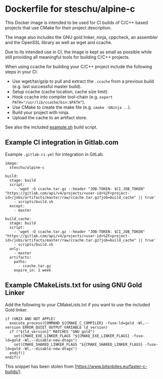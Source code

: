 # Dockerfile for steschu/alpine-c

This Docker image is intended to be used for CI builds of C/C++ based projects that use CMake for their project description.

The image also includes the GNU gold linker, ninja, cppcheck, an assembler and the OpenSSL library as well as wget and ccache.

Due to its intended use in CI, the image is kept as small as possible while still providing all meaningful tools for building C/C++ projects.

When using ccache for building your C/C++ project include the following steps in your CI:

- Use wget/tar/gzip to pull and extract the `.ccache` from a previous build (e.g. last successful master build).
- Setup ccache (cache location, cache size limit).
- Hook ccache into compiler tool-chain (e.g. `export PATH="/usr/lib/ccache/bin:$PATH"`).
- Use CMake to create the make file (e.g. `cmake -GNinja ..`).
- Build your project with ninja.
- Upload the cache to an artifact store.

See also the included [example.sh](example.sh) build script.

## Example CI integration in Gitlab.com

Example `.gitlab-ci.yml` for integration in GitLab.

```
image:
  steschu/alpine-c

build:
  stage: build
  script:
    - 'wget -O ccache.tar.gz --header "JOB-TOKEN: $CI_JOB_TOKEN" "https://gitlab.com/api/v4/projects/<user-id>%2F<project-id>/jobs/artifacts/master/raw/ccache.tar.gz?job=build_cache" || true'
    - scripts/build.sh
  except:
    - master

build_cache:
  stage: build
  script:
    - 'wget -O ccache.tar.gz --header "JOB-TOKEN: $CI_JOB_TOKEN" "https://gitlab.com/api/v4/projects/<user-id>%2F<project-id>/jobs/artifacts/master/raw/ccache.tar.gz?job=build_cache" || true'
    - scripts/build.sh
  only:
    - master
  artifacts:
    paths:
      - ccache.tar.gz
    expire_in: 1 week
```

## Example CMakeLists.txt for using GNU Gold Linker

Add the following to your CMakeLists.txt if you want to use the included Gold linker.

```
if (UNIX AND NOT APPLE)
  execute_process(COMMAND ${CMAKE_C_COMPILER} -fuse-ld=gold -Wl,--version ERROR_QUIET OUTPUT_VARIABLE ld_version)
  if ("${ld_version}" MATCHES "GNU gold")
    set(CMAKE_EXE_LINKER_FLAGS "${CMAKE_EXE_LINKER_FLAGS} -fuse-ld=gold -Wl,--disable-new-dtags")
    set(CMAKE_SHARED_LINKER_FLAGS "${CMAKE_SHARED_LINKER_FLAGS} -fuse-ld=gold -Wl,--disable-new-dtags")
  endif()
endif()
```

This snippet has been stolen from [https://www.bitsnbites.eu/faster-c-builds/].
